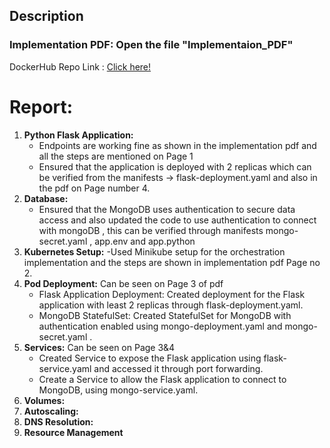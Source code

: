 ## Description
### Implementation PDF: Open the file "Implementaion_PDF"
DockerHub Repo Link : [Click here!](https://hub.docker.com/repository/docker/abhishekporwal836/flask-app-buyogo/general)

# Report:

1. **Python Flask Application:**
   - Endpoints are working fine as shown in the implementation pdf and all the steps are mentioned on Page 1
   - Ensured that the application is deployed with 2 replicas which can be verified from the manifests -> flask-deployment.yaml and also in the pdf on Page  number 4.
2. **Database:**
   - Ensured that the MongoDB uses authentication to secure data access and also updated the code to use authentication to connect with mongoDB , this can be verified through manifests mongo-secret.yaml , app.env and app.python
3. **Kubernetes Setup:**
   -Used Minikube setup for the orchestration implementation and the steps are shown in implementation pdf Page no 2.
4. **Pod Deployment:** Can be seen on Page 3 of pdf
   - Flask Application Deployment: Created deployment for the Flask application with least 2 replicas through flask-deployment.yaml.
   - MongoDB StatefulSet: Created StatefulSet for MongoDB with authentication enabled using mongo-deployment.yaml and mongo-secret.yaml .
5. **Services:** Can be seen on Page 3&4
   - Created  Service to expose the Flask application using flask-service.yaml and accessed it through port forwarding.
   - Create a Service to allow the Flask application to connect to MongoDB, using mongo-service.yaml.
6. **Volumes:**
7. **Autoscaling:**
8. **DNS Resolution:**
9.  **Resource Management**
